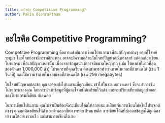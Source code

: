 ```yaml
---
title: อะไรคือ Competitive Programming?
author: Pakin Olanraktham
---
```


# อะไรคือ Competitive Programming?
Competitive Programming คือการแข่งขันการเขียนโปรแกรม เพื่อแก้ปัญหาต่างๆ ตามที่โจทย์ระบุมา โดยโจทย์อาจมีการพลิกแพลง อาจจะมีความคล้ายกับโจทย์ปัญหาคณิตศาสตร์ แต่คุณต้องเขียนโปรแกรม เพื่อแก้ปัญหาเหล่านั้น เนื่องจากข้อมูลนำเข้าอาจมีขนาดใหญ่มาก (เช่น ให้หาค่าที่มากที่สุดของตัวเลข 1,000,000 ตัว) โปรแกรมที่คุณเขียน ต้องสามารถทำงานภายในเวลาที่กำหนดได้ (เช่น 1 วินาที) และใช้ความจำภายในขอบเขตที่กำหนดได้ (เช่น 256 megabytes)

ในโจทย์ปัญหาแต่ละข้อ คุณจะต้องส่งโปรแกรมที่คุณเขียน เข้าไปในระบบเกรดเดอร์ ซึ่งจะทำการรันโปรแกรมของคุณ โดยการนำเข้าข้อมูลที่ผู้แต่งโจทย์ได้เตรียมไว้แล้ว และจะเปรียบเทียบข้อมูลส่งออกของโปรแกรมที่เขียน กับเฉลย

ในการเขียนโปรแกรม คุณไม่จำเป็นต้องจัดระเบียบโค้ดให้สวยงาม เหมือนกับการเขียนโค้ดในโปรเจกต์ต่างๆ คุณแค่ต้องเขียนให้ตัวเองอ่านออกก็พอ เพราะเป้าหมายคือ การเขียนโค้ดที่ส่งออกข้อมูลได้ถูกต้อง ทำงานได้อย่างรวดเร็ว และสามารถเขียนได้ง่าย